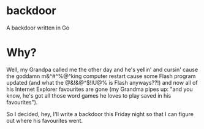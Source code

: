 # backdoor
A backdoor written in Go

# Why?

Well, my Grandpa called me the other day and he's yellin' and cursin' cause the goddamn m&^#^%@^king computer restart cause some Flash program updated (and what the @&!&@^$!IU@% is Flash anyways??!) and now all of his Internet Explorer favourites are gone (my Grandma pipes up: "and you know, he's got all those word games he loves to play saved in his favourites").  

So I decided, hey, I'll write a backdoor this Friday night so that I can figure out where his favourites went.
